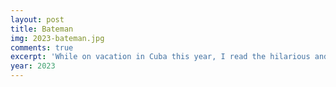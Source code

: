 ```yaml
---
layout: post
title: Bateman
img: 2023-bateman.jpg
comments: true
excerpt: 'While on vacation in Cuba this year, I read the hilarious and disturbing horror dark comedy novel <em>American Psycho</em> by Bret Easton Ellis. It's probably now my favorite book of all time. I got attached to Patrick Bateman and had to draw him as a wolf in a suit because that's what he is. I tried making him look "generic" yet conventionally attractive, and he ended up looking sort of like Ted Bundy, which is appropriate. If I were to redraw this or draw him as a human I would of course make him tan, give him amber eyes, and probably thinner eyebrows. Pay no mind to the poorly drawn attire as I had no internet and couldn't look up any references LMAO'
year: 2023
---
```

